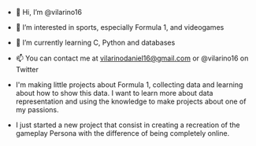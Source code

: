- 👋 Hi, I’m @vilarino16
- 👀 I’m interested in sports, especially Formula 1, and videogames
- 🌱 I’m currently learning C, Python and databases
- 📫 You can contact me at vilarinodaniel16@gmail.com or @vilarino16 on Twitter

- I'm making little projects about Formula 1, collecting data and learning about how to show this data. I want to learn more about data representation and using the knowledge to make projects about one of my passions.
- I just started a new project that consist in creating a recreation of the gameplay Persona with the difference of being completely online.
<!---
vilarino16/vilarino16 is a ✨ special ✨ repository because its `README.md` (this file) appears on your GitHub profile.
You can click the Preview link to take a look at your changes.
--->

